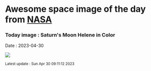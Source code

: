 
# Awesome space image of the day from [NASA](https://api.nasa.gov/)

### Today image : Saturn's Moon Helene in Color
Date : 2023-04-30

![](https://apod.nasa.gov/apod/image/2304/helene2_cassini_1024.jpg)

<small>Latest update : Sun Apr 30 09:11:12 2023</small>
        